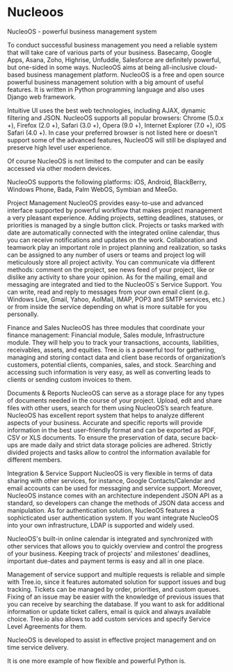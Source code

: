 # Nucleoos
NucleoOS - powerful business management system

To conduct successful business management you need a reliable system that will take care of various parts of your business. Basecamp, Google Apps, Asana, Zoho, Highrise, Unfuddle, Salesforce are definitely powerful, but one-sided in some ways. NucleoOS aims at being all-inclusive cloud-based business management platform. 
NucleoOS is a free and open source powerful business management solution with a big amount of useful features. It is written in Python programming language and also uses Django web framework. 

Intuitive UI uses the best web technologies, including AJAX, dynamic filtering and JSON. NucleoOS supports all popular browsers: Chrome (5.0.x +), Firefox (2.0 +), Safari (3.0 +), Opera (9.0 +), Internet Explorer (7.0 +), iOS Safari (4.0 +). In case your preferred browser is not listed here or doesn’t support some of the advanced features, NucleoOS will still be displayed and preserve high level user experience. 

Of course NucleoOS is not limited to the computer and can be easily accessed via other modern devices. 

NucleoOS supports the following platforms: iOS, Android, BlackBerry, Windows Phone, Bada, Palm WebOS, Symbian and MeeGo.

Project Management
NucleoOS provides easy-to-use and advanced interface supported by powerful workflow that makes project management a very pleasant experience. Adding projects, setting deadlines, statuses, or priorities is managed by a single button click. Projects or tasks marked with date are automatically connected with the integrated online calendar, thus you can receive notifications and updates on the work. 
Collaboration and teamwork play an important role in project planning and realization, so tasks can be assigned to any number of users or teams and project log will meticulously store all project activity. You can communicate via different methods: comment on the project, see news feed of your project, like or dislike any activity to share your opinion. 
As for the mailing, email and messaging are integrated and tied to the NucleoOS´s Service Support. You can write, read and reply to messages from your own email client (e.g. Windows Live, Gmail, Yahoo, AolMail, IMAP, POP3 and SMTP services, etc.) or from inside the service depending on what is more suitable for you personally.

Finance and Sales
NucleoOS has three modules that coordinate your finance management: Financial module, Sales module, Infrastructure module. They will help you to track your transactions, accounts, liabilities, receivables, assets, and equities. 
Tree.io is a powerful tool for gathering, managing and storing contact data and client base records of organization’s customers, potential clients, companies, sales, and stock. Searching and accessing such information is very easy, as well as converting leads to clients or sending custom invoices to them.

Documents & Reports
NucleoOS can serve as a storage place for any types of documents needed in the course of your project. Upload, edit and share files with other users, search for them using NucleoOS’s search feature. 
NucleoOS has excellent report system that helps to analyze different aspects of your business. Accurate and specific reports will provide information in the best user-friendly format and can be exported as PDF, CSV or XLS documents. 
To ensure the preservation of data, secure back-ups are made daily and strict data storage policies are adhered. Strictly divided projects and tasks allow to control the information available for different members.

Integration & Service Support
NucleoOS is very flexible in terms of data sharing with other services, for instance, Google Contacts/Calendar and email accounts can be used for messaging and service support. Moreover, NucleoOS instance comes with an architecture independent JSON API as a standard, so developers can change the methods of JSON data access and manipulation. As for authentication solution, NucleoOS features a sophicticated user authentication system. If you want integrate NucleoOS into your own infrastructure, LDAP is supported and widely used. 

NucleoOS's built-in online calendar is integrated and synchronized with other services that allows you to quickly overview and control the progress of your business. Keeping track of projects’ and milestones’ deadlines, important due-dates and payment terms is easy and all in one place.

Management of service support and multiple requests is reliable and simple with Tree.io, since it features automated solution for support issues and bug tracking. Tickets can be managed by order, priorities, and custom queues. Fixing of an issue may be easier with the knowledge of previous issues that you can receive by searching the database. If you want to ask for additional information or update ticket callers, email is quick and always available choice. Tree.io also allows to add custom services and specify Service Level Agreements for them.

NucleoOS is developed to assist in effective project management and on time service delivery. 

It is one more example of how flexible and powerful Python is. 
